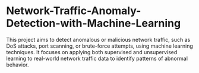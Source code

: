 # Network-Traffic-Anomaly-Detection-with-Machine-Learning
This project aims to detect anomalous or malicious network traffic, such as DoS attacks, port scanning, or brute-force attempts, using machine learning techniques. It focuses on applying both supervised and unsupervised learning to real-world network traffic data to identify patterns of abnormal behavior.
